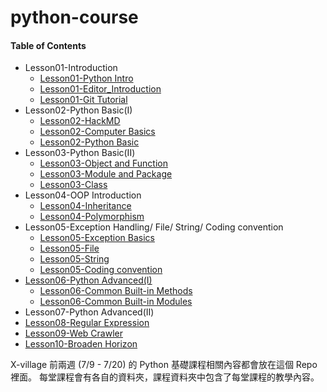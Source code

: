 # python-course

#### Table of Contents
* Lesson01-Introduction
    * [Lesson01-Python Intro](http://nbviewer.jupyter.org/format/slides/github/x-village/python-course/blob/master/Lesson01-Introduction/Lesson01-Python%20Intro.ipynb#/)
	* [Lesson01-Editor_Introduction](http://nbviewer.jupyter.org/format/slides/github/x-village/python-course/blob/master/Lesson01-Introduction/Lesson01-Editor_Introduction.ipynb#/)
	* [Lesson01-Git Tutorial](http://nbviewer.jupyter.org/format/slides/github/x-village/python-course/blob/master/Lesson01-Introduction/Lesson01-Git%20Tutorial.ipynb#/)
* Lesson02-Python Basic(I)
	* [Lesson02-HackMD](http://nbviewer.jupyter.org/format/slides/github/x-village/python-course/blob/master/Lesson02-Python%20Basic%28I%29/Lesson02-HackMD.ipynb#/)
    * [Lesson02-Computer Basics](http://nbviewer.jupyter.org/format/slides/github/x-village/python-course/blob/master/Lesson02-Python%20Basic%28I%29/Lesson02-Computer_Basics.ipynb#/)
	* [Lesson02-Python Basic](http://nbviewer.jupyter.org/format/slides/github/x-village/python-course/blob/master/Lesson02-Python%20Basic%28I%29/Lesson02-Python_Basic.ipynb#/)
* Lesson03-Python Basic(II)
    * [Lesson03-Object and Function](http://nbviewer.jupyter.org/format/slides/github/x-village/python-course/blob/master/Lesson03-Python%20Basic%28II%29/Lesson03-Object_and_%20Function.ipynb#/)
    * [Lesson03-Module and Package](http://nbviewer.jupyter.org/format/slides/github/x-village/python-course/blob/master/Lesson03-Python%20Basic%28II%29/Lesson03-Module%20and%20Package.ipynb#/)
    * [Lesson03-Class](http://nbviewer.jupyter.org/github/x-village/python-course/blob/master/Lesson03-Python%20Basic%28II%29/Lesson03-Class.ipynb)
* Lesson04-OOP Introduction
    * [Lesson04-Inheritance](https://nbviewer.jupyter.org/format/slides/github/x-village/python-course/blob/master/Lesson04-OOP%20Introduction/Lesson04-Inheritance.ipynb#/)
    * [Lesson04-Polymorphism](https://nbviewer.jupyter.org/format/slides/github/x-village/python-course/blob/master/Lesson04-OOP%20Introduction/Lesson04-Polymorphism.ipynb#/)
* Lesson05-Exception Handling/ File/ String/ Coding convention
    * [Lesson05-Exception Basics](http://nbviewer.jupyter.org/format/slides/github/x-village/python-course/blob/master/Lesson05-Exception%20Handling/Lesson05-Exception%20Basics.ipynb#/)
    * [Lesson05-File](http://nbviewer.jupyter.org/format/slides/github/x-village/python-course/blob/master/Lesson05-Exception%20Handling/Lesson05-File.ipynb#/)
    * [Lesson05-String](http://nbviewer.jupyter.org/format/slides/github/x-village/python-course/blob/master/Lesson05-Exception%20Handling/Lesson05-String.ipynb#/)
    * [Lesson05-Coding convention](http://nbviewer.jupyter.org/format/slides/github/x-village/python-course/blob/master/Lesson05-Exception%20Handling/Lesson05-Coding%20Convention.ipynb#/)
* [Lesson06-Python Advanced(I)](http://nbviewer.jupyter.org/github/x-village/python-course/blob/master/Lesson06-Python%20Advanced%28I%29/tutorial.ipynb)
    * [Lesson06-Common Built-in Methods](http://nbviewer.jupyter.org/format/slides/github/x-village/python-course/blob/master/Lesson06-Python%20Advanced%28II%29/Lesson07-Common%20Built-in%20Methods-tutorial.ipynb#/)
    * [Lesson06-Common Built-in Modules](http://nbviewer.jupyter.org/format/slides/github/x-village/python-course/blob/master/Lesson06-Python%20Advanced%28II%29/Lesson07-Common%20Built-in%20Modules-tutorial.ipynb#/)
* Lesson07-Python Advanced(II)
* [Lesson08-Regular Expression](http://nbviewer.jupyter.org/github/x-village/python-course/blob/master/Lesson08-Regular%20Expression/tutorial.ipynb)
* [Lesson09-Web Crawler](http://nbviewer.jupyter.org/github/x-village/python-course/blob/master/Lesson09-Web%20Crawler/tutorial.ipynb)
* [Lesson10-Broaden Horizon](https://github.com/x-village/python-course/blob/master/Lesson10-Broaden%20Horizon/tutorial.ipynb)


X-village 前兩週 (7/9 - 7/20) 的 Python 基礎課程相關內容都會放在這個 Repo 裡面。
每堂課程會有各自的資料夾，課程資料夾中包含了每堂課程的教學內容。

